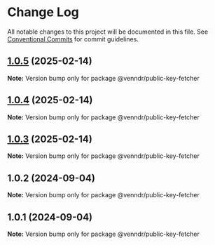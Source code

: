 # Change Log

All notable changes to this project will be documented in this file.
See [Conventional Commits](https://conventionalcommits.org) for commit guidelines.

## [1.0.5](https://github.com/venndr/node-sdk/compare/@venndr/public-key-fetcher@1.0.4...@venndr/public-key-fetcher@1.0.5) (2025-02-14)

**Note:** Version bump only for package @venndr/public-key-fetcher





## [1.0.4](https://github-mg/venndr/node-sdk/compare/@venndr/public-key-fetcher@1.0.3...@venndr/public-key-fetcher@1.0.4) (2025-02-14)

**Note:** Version bump only for package @venndr/public-key-fetcher





## [1.0.3](https://github-mg/venndr/node-sdk/compare/@venndr/public-key-fetcher@1.0.2...@venndr/public-key-fetcher@1.0.3) (2025-02-14)

**Note:** Version bump only for package @venndr/public-key-fetcher





## 1.0.2 (2024-09-04)

**Note:** Version bump only for package @venndr/public-key-fetcher





## 1.0.1 (2024-09-04)

**Note:** Version bump only for package @venndr/public-key-fetcher
